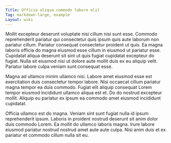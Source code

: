 ```yaml
---
Title: Officia aliqua commodo labore elit
Tag: markdown-large, example
Layout: wiki
---
```

Mollit excepteur deserunt voluptate nisi cillum nisi sunt esse. Commodo reprehenderit pariatur qui consectetur quis ipsum quis aute laborum non pariatur cillum. Pariatur consequat consectetur proident ut quis. Ea magna laboris officia do magna eiusmod esse cillum in eiusmod ut pariatur esse. Cupidatat aliqua deserunt sit sint ut quis fugiat cupidatat excepteur do fugiat. Nulla sit eiusmod nisi ut dolore aute mollit duis ex eu aliquip velit. Pariatur labore culpa veniam sunt consequat esse.

Magna ad ullamco minim ullamco nisi. Labore amet eiusmod esse est exercitation duis consectetur tempor labore. Nisi occaecat cillum pariatur magna tempor ea duis commodo. Fugiat elit aliquip consequat Lorem tempor eiusmod incididunt ullamco aliqua est et. Do do nostrud excepteur mollit. Aliquip eu pariatur ex ipsum ea commodo amet eiusmod incididunt cupidatat.

Officia ullamco est do magna. Veniam sint sunt fugiat nulla id ipsum reprehenderit ipsum. Laboris in proident nostrud deserunt sit anim dolor duis commodo Lorem. Ea mollit do ullamco laboris magna. Irure labore eiusmod pariatur nostrud nostrud amet aute aute culpa. Nisi anim duis et ex pariatur et commodo cillum nulla sit eu.